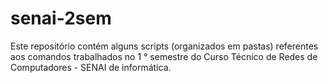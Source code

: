 # senai-2sem
Este repositório contém alguns scripts (organizados em pastas) referentes aos comandos trabalhados no 1 ° semestre do Curso Técnico de Redes de Computadores - SENAI de informática.
